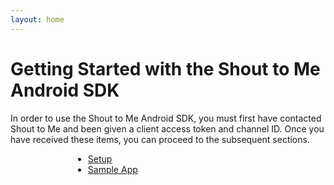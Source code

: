 ```yaml
---
layout: home
---
```


# Getting Started with the Shout to Me Android SDK
In order to use the Shout to Me Android SDK, you must first have contacted Shout to Me and been given a client access token and channel ID.  Once you have received these items, you can proceed to the subsequent sections.


<div style="width:200px;margin-left:100px">
<ul style="list-type:none">
  <li><a href="setup">Setup</a></li>
  <li><a href="sample-app">Sample App</a></li>

</ul>
</div>